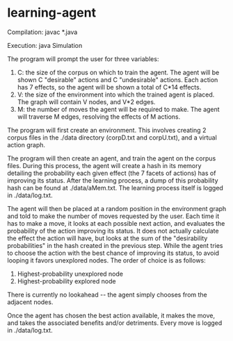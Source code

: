 learning-agent
==============
Compilation: javac *.java

Execution: java Simulation

The program will prompt the user for three variables:

1. C: the size of the corpus on which to train the agent. The agent will be shown C "desirable" actions and C "undesirable" actions. Each action has 7 effects, so the agent will be shown a total of C*14 effects.
2. V: the size of the environment into which the trained agent is placed. The graph will contain V nodes, and V*2 edges.
3. M: the number of moves the agent will be required to make. The agent will traverse M edges, resolving the effects of M actions.

The program will first create an environment. This involves creating 2 corpus files in the ./data directory (corpD.txt and corpU.txt), and a virtual action graph.

The program will then create an agent, and train the agent on the corpus files. During this process, the agent will create a hash in its memory detailing the probability each given effect (the 7 facets of actions) has of improving its status. After the learning process, a dump of this probability hash can be found at ./data/aMem.txt. The learning process itself is logged in ./data/log.txt.

The agent will then be placed at a random position in the environment graph and told to make the number of moves requested by the user. Each time it has to make a move, it looks at each possible next action, and evaluates the probability of the action improving its status. It does not actually calculate the effect the action will have, but looks at the sum of the "desirability probabilities" in the hash created in the previous step. While the agent tries to choose the action with the best chance of improving its status, to avoid looping it favors unexplored nodes. The order of choice is as follows:

1. Highest-probability unexplored node
2. Highest-probability explored node

There is currently no lookahead -- the agent simply chooses from the adjacent nodes.

Once the agent has chosen the best action available, it makes the move, and takes the associated benefits and/or detriments. Every move is logged in ./data/log.txt.
